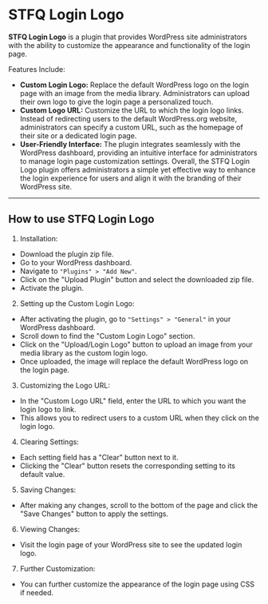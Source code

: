 # STFQ Login Logo
**STFQ Login Logo** is a plugin that provides WordPress site administrators with the ability to customize the appearance and functionality of the login page.

Features Include:

- **Custom Login Logo:** Replace the default WordPress logo on the login page with an image from the media library. Administrators can upload their own logo to give the login page a personalized touch.
- **Custom Logo URL:** Customize the URL to which the login logo links. Instead of redirecting users to the default WordPress.org website, administrators can specify a custom URL, such as the homepage of their site or a dedicated login page.
- **User-Friendly Interface:** The plugin integrates seamlessly with the WordPress dashboard, providing an intuitive interface for administrators to manage login page customization settings.
Overall, the STFQ Login Logo plugin offers administrators a simple yet effective way to enhance the login experience for users and align it with the branding of their WordPress site.

---

## How to use STFQ Login Logo

1. Installation:
- Download the plugin zip file.
- Go to your WordPress dashboard.
- Navigate to `"Plugins" > "Add New"`.
- Click on the "Upload Plugin" button and select the downloaded zip file.
- Activate the plugin.
2. Setting up the Custom Login Logo:
- After activating the plugin, go to `"Settings" > "General"` in your WordPress dashboard.
- Scroll down to find the "Custom Login Logo" section.
- Click on the "Upload/Login Logo" button to upload an image from your media library as the custom login logo.
- Once uploaded, the image will replace the default WordPress logo on the login page.
3. Customizing the Logo URL:
- In the "Custom Logo URL" field, enter the URL to which you want the login logo to link.
- This allows you to redirect users to a custom URL when they click on the login logo.
4. Clearing Settings:
- Each setting field has a "Clear" button next to it.
- Clicking the "Clear" button resets the corresponding setting to its default value.
5. Saving Changes:
- After making any changes, scroll to the bottom of the page and click the "Save Changes" button to apply the settings.
6. Viewing Changes:
- Visit the login page of your WordPress site to see the updated login logo.
7. Further Customization:
- You can further customize the appearance of the login page using CSS if needed.
